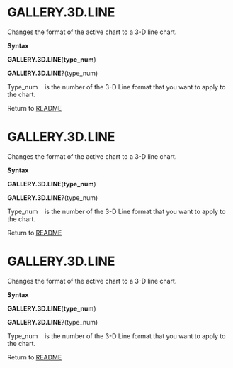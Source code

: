 # GALLERY.3D.LINE

Changes the format of the active chart to a 3-D line chart.

**Syntax**

**GALLERY.3D.LINE**(**type\_num**)

**GALLERY.3D.LINE**?(type\_num)

Type\_num&nbsp;&nbsp;&nbsp;&nbsp;is the number of the 3-D Line format
that you want to apply to the chart.



Return to [README](README.md#G)

# GALLERY.3D.LINE

Changes the format of the active chart to a 3-D line chart.

**Syntax**

**GALLERY.3D.LINE**(**type\_num**)

**GALLERY.3D.LINE**?(type\_num)

Type\_num&nbsp;&nbsp;&nbsp;&nbsp;is the number of the 3-D Line format
that you want to apply to the chart.



Return to [README](README.md#G)

# GALLERY.3D.LINE

Changes the format of the active chart to a 3-D line chart.

**Syntax**

**GALLERY.3D.LINE**(**type\_num**)

**GALLERY.3D.LINE**?(type\_num)

Type\_num&nbsp;&nbsp;&nbsp;&nbsp;is the number of the 3-D Line format
that you want to apply to the chart.



Return to [README](README.md#G)

